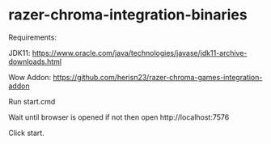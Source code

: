 # razer-chroma-integration-binaries


Requirements:

JDK11: https://www.oracle.com/java/technologies/javase/jdk11-archive-downloads.html

Wow Addon: https://github.com/herisn23/razer-chroma-games-integration-addon


Run start.cmd

Wait until browser is opened if not then open http://localhost:7576

Click start.
